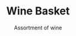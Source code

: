 ---
title: Wine Basket
subtitle: Assortment of wine
layout: 2017_default
modal-id: 1
thumbnail: winebasket.png
priority: 2
---